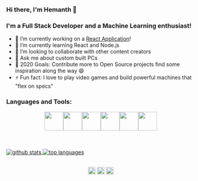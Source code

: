 ### Hi there, I'm Hemanth  👋

### I'm a Full Stack Developer and a Machine Learning enthusiast!

- 🔭 I’m currently working on a [React Application][website]!
- 🌱 I’m currently learning React and Node.js 
- 👯 I’m looking to collaborate with other content creators
- 💬 Ask me about custom built PCs
- 🥅 2020 Goals: Contribute more to Open Source projects find some inspiration along the way 😄
- ⚡ Fun fact: I love to play video games and build powerful machines that "flex on specs"

### Languages and Tools:

<p align="center">
  <img src="https://media3.giphy.com/media/ln7z2eWriiQAllfVcn/200w.webp" width="50"><img src="https://i.giphy.com/media/LMt9638dO8dftAjtco/200.webp" width="50"><img src="https://i.giphy.com/media/eNAsjO55tPbgaor7ma/200w.webp" width="50"><img src="https://media3.giphy.com/media/kdFc8fubgS31b8DsVu/giphy.webp" width="50"><img src="https://i.giphy.com/media/KzJkzjggfGN5Py6nkT/200.webp" width="50"><img src="https://i.giphy.com/media/IdyAQJVN2kVPNUrojM/200.webp" width="50">
</p>
<br />
<br />
<a href="https://github.com/hmswrth">
  <img align="center" src="https://github-readme-stats.hmswrth.vercel.app/api?username=hmswrth&count_private=true&show_icons=true&theme=tokyonight" alt="github stats" />
</a>

<a href="https://github.com/hmswrth">
 <img align="center" src="https://github-readme-stats.hmswrth.vercel.app/api/top-langs/?username=hmswrth&theme=tokyonight&layout=compact" alt="top languages"/>
</a>
<br />
<br />
<p align="center">
<a href=" https://www.linkedin.com/in/hemanth-mudra/" target=""><img align="center" src="https://cdn.jsdelivr.net/npm/simple-icons@3.0.1/icons/linkedin.svg" alt="linkedin" height="20" width="20" /></a>
<a href="https://instagram.com/hems009" target=""><img align="center" src="https://cdn.jsdelivr.net/npm/simple-icons@3.0.1/icons/instagram.svg" alt="instagram" height="20" width="20" /></a>
<a href="mailto:mudra.hemanth@gmail.com" target=""><img align="center" src="https://cdn.jsdelivr.net/npm/simple-icons@3.0.1/icons/gmail.svg" alt="gmail" height="20" width="20" /></a>
</p>

[website]: https://github.com/hmswrth/ReactApp
